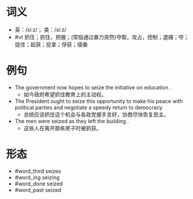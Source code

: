 # 词义
- 英：/siːz/； 美：/siːz/
- #vt 抓住；抓住，把握；(常指通过暴力突然)夺取，攻占，控制；逮捕；夺；捉住；起获；捉拿；俘获；侵袭
# 例句
- The government now hopes to seize the initiative on education .
	- 如今政府希望抓住教育上的主动权。
- The President ought to seize this opportunity to make his peace with political parties and negotiate a speedy return to democracy
	- 总统应该抓住这个机会与各政党握手言好，协商尽快恢复民主。
- The men were seized as they left the building .
	- 这些人在离开那栋房子时被抓获。
# 形态
- #word_third seizes
- #word_ing seizing
- #word_done seized
- #word_past seized
